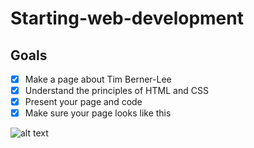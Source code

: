 # Starting-web-development

## Goals

* [x] Make a page about Tim Berner-Lee
* [x] Understand the principles of HTML and CSS
* [x] Present your page and code
* [x] Make sure your page looks like this 
 
 ![alt text](https://raw.githubusercontent.com/becodeorg/ANT-Lamarr-1.8/master/01-De-weide/02-html-css/images/goal-css.png?token=ArLJROa2YQc8w5O8xP6K3xd-PdPgWnnPks5cJJECwA%3D%3D "Page Tim Berner-Lee")